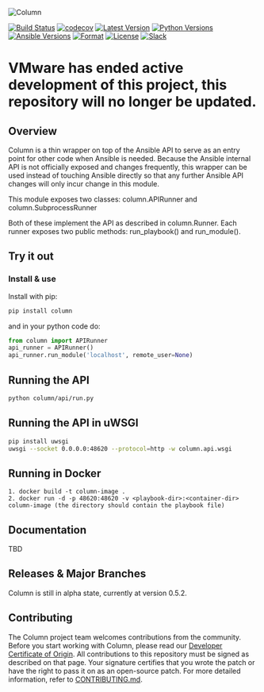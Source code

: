 ![Column](https://github.com/vmware/column/blob/master/column.png "Column")

[![Build Status](https://travis-ci.org/vmware/column.svg?branch=master)](https://travis-ci.org/vmware/column)
[![codecov](https://codecov.io/gh/vmware/column/branch/master/graph/badge.svg)](https://codecov.io/gh/vmware/column)
[![Latest Version](https://img.shields.io/pypi/v/column.svg)](https://pypi.org/project/column/)
[![Python Versions](https://img.shields.io/pypi/pyversions/column.svg)](https://pypi.org/project/column/)
[![Ansible Versions](https://img.shields.io/badge/ansible-2.2%20%7C%202.3-blue.svg)](https://docs.ansible.com/ansible/latest/reference_appendices/release_and_maintenance.html#release-status)
[![Format](https://img.shields.io/pypi/format/column.svg)](https://pypi.org/project/column/)
[![License](https://img.shields.io/badge/License-GPL%20v3-blue.svg)](https://github.com/vmware/column/blob/master/LICENSE)
[![Slack](https://img.shields.io/badge/slack-join%20chat%20%E2%86%92-e01563.svg)](https://code.vmware.com/web/code/join)

# VMware has ended active development of this project, this repository will no longer be updated.

## Overview
Column is a thin wrapper on top of the Ansible API to serve
as an entry point for other code when Ansible is needed. Because the Ansible
internal API is not officially exposed and changes frequently, this wrapper
can be used instead of touching Ansible directly so that any further Ansible
API changes will only incur change in this module.

This module exposes two classes:
column.APIRunner and column.SubprocessRunner

Both of these implement the API as described in column.Runner.
Each runner exposes two public methods:
run_playbook() and run_module().

## Try it out

### Install & use
Install with pip:
```bash
pip install column
```
and in your python code do:
```python
from column import APIRunner
api_runner = APIRunner()
api_runner.run_module('localhost', remote_user=None)
```
## Running the API
```bash
python column/api/run.py
```

## Running the API in uWSGI
```bash
pip install uwsgi
uwsgi --socket 0.0.0.0:48620 --protocol=http -w column.api.wsgi
```

## Running in Docker
```docker
1. docker build -t column-image .
2. docker run -d -p 48620:48620 -v <playbook-dir>:<container-dir> column-image (the directory should contain the playbook file)
```

## Documentation
TBD

## Releases & Major Branches
Column is still in alpha state, currently at version 0.5.2.

## Contributing

The Column project team welcomes contributions from the community. Before you start working with Column, please read our [Developer Certificate of Origin](https://cla.vmware.com/dco). All contributions to this repository must be signed as described on that page. Your signature certifies that you wrote the patch or have the right to pass it on as an open-source patch. For more detailed information, refer to [CONTRIBUTING.md](CONTRIBUTING.md).
